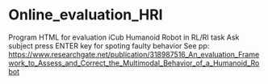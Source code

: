 # Online_evaluation_HRI
Program HTML for evaluation iCub Humanoid Robot in RL/RI task
Ask subject press ENTER key for spoting faulty behavior
See pp: https://www.researchgate.net/publication/318987516_An_evaluation_Framework_to_Assess_and_Correct_the_Multimodal_Behavior_of_a_Humanoid_Robot
